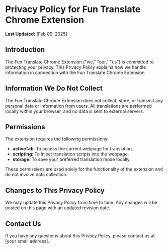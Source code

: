 # Privacy Policy for Fun Translate Chrome Extension

**Last Updated:** [Feb 09, 2025]

## Introduction
The Fun Translate Chrome Extension ("we," "our," "us") is committed to protecting your privacy. This Privacy Policy explains how we handle information in connection with the Fun Translate Chrome Extension.

## Information We Do Not Collect
The Fun Translate Chrome Extension does not collect, store, or transmit any personal data or information from users. All translations are performed locally within your browser, and no data is sent to external servers.

## Permissions
The extension requires the following permissions:
- **activeTab**: To access the current webpage for translation.
- **scripting**: To inject translation scripts into the webpage.
- **storage**: To save your preferred translation mode locally.

These permissions are used solely for the functionality of the extension and do not involve data collection.

## Changes to This Privacy Policy
We may update this Privacy Policy from time to time. Any changes will be posted on this page with an updated revision date.

## Contact Us
If you have any questions about this Privacy Policy, please contact us at [your email address]. 
